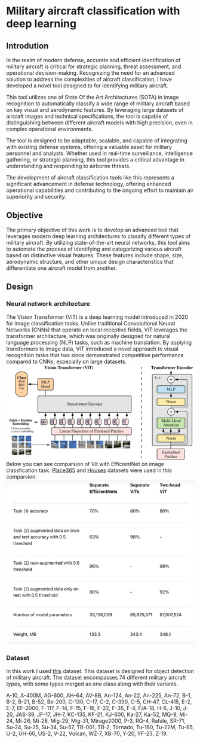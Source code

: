 # Military aircraft classification with deep learning
## Introdution
In the realm of modern defense, accurate and efficient identification of military aircraft is critical for strategic planning, threat assessment, and operational decision-making. Recognizing the need for an advanced solution to address the complexities of aircraft classification, I have developed a novel tool designed to for identifying military aircraft.

This tool utilizes one of State Of the Art Architectures (SOTA)  in image recognition to automatically classify a wide range of military aircraft based on key visual and aerodynamic features. By leveraging large datasets of aircraft images and technical specifications, the tool is capable of distinguishing between different aircraft models with high precision, even in complex operational environments.

The tool is designed to be adaptable, scalable, and capable of integrating with existing defense systems, offering a valuable asset for military personnel and analysts. Whether used in real-time surveillance, intelligence gathering, or strategic planning, this tool provides a critical advantage in understanding and responding to airborne threats.

The development of  aircraft classification tools like this represents a significant advancement in defense technology, offering enhanced operational capabilities and contributing to the ongoing effort to maintain air superiority and security.

## Objective
The primary objective of this work is to develop an advanced tool that leverages modern deep learning architectures to classify different types of military aircraft. By utilizing state-of-the-art neural networks, this tool aims to automate the process of identifying and categorizing various aircraft based on distinctive visual features. These features include shape, size, aerodynamic structure, and other unique design characteristics that differentiate one aircraft model from another.
## Design
### Neural network architecture

The Vision Transformer (ViT) is a deep learning model introduced in 2020 for image classification tasks. Unlike traditional Convolutional Neural Networks (CNNs) that operate on local receptive fields, ViT leverages the transformer architecture, which was originally designed for natural language processing (NLP) tasks, such as machine translation. By applying transformers to image data, ViT introduced a novel approach to visual recognition tasks that has since demonstrated competitive performance compared to CNNs, especially on large datasets. 
<img src="images/ViT_architecture.png" />
Below you can see comparsion of Vit with EfficientNet on image classfication task. [Place365](http://places2.csail.mit.edu/download.html) and  [Houses](https://github.com/emanhamed/Houses-dataset) datasets were used in this comparsion.
<img src="images/Vit_EN.png" />

### Dataset

In this work I used  [this](https://www.kaggle.com/datasets/a2015003713/militaryaircraftdetectiondataset) dataset. This dataset is designed for object detection of military aircraft. The dataset encompasses 74 different military aircraft types, with some types merged as one class along with their variants.

A-10, A-400M, AG-600, AH-64, AV-8B, An-124, An-22, An-225, An-72, B-1, B-2, B-21, B-52, Be-200, C-130, C-17, C-2, C-390, C-5, CH-47, CL-415, E-2, E-7, EF-2000, F-117, F-14, F-15, F-16, F-22, F-35, F-4, F/A-18, H-6, J-10, J-20, JAS-39, JF-17, JH-7, KC-135, KF-21, KJ-600, Ka-27, Ka-52, MQ-9, Mi-24, Mi-26, Mi-28, Mig-29, Mig-31, Mirage2000, P-3, RQ-4, Rafale, SR-71, Su-24, Su-25, Su-34, Su-57, TB-001, TB-2, Tornado, Tu-160, Tu-22M, Tu-95, U-2, UH-60, US-2, V-22, Vulcan, WZ-7, XB-70, Y-20, YF-23, Z-19.


